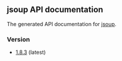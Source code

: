 ## jsoup API documentation

The generated API documentation for [jsoup](http://jsoup.org).

### Version

* [1.8.3](docs/1.8.3) (latest)
